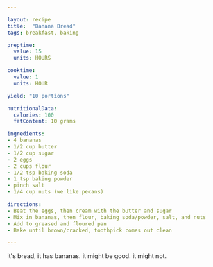```yaml
---

layout: recipe
title:  "Banana Bread"
tags: breakfast, baking

preptime:
  value: 15
  units: HOURS

cooktime:
  value: 1
  units: HOUR

yield: "10 portions"

nutritionalData:
  calories: 100
  fatContent: 10 grams

ingredients:
- 4 bananas
- 1/2 cup butter
- 1/2 cup sugar
- 2 eggs
- 2 cups flour
- 1/2 tsp baking soda
- 1 tsp baking powder
- pinch salt
- 1/4 cup nuts (we like pecans)

directions:
- Beat the eggs, then cream with the butter and sugar
- Mix in bananas, then flour, baking soda/powder, salt, and nuts
- Add to greased and floured pan
- Bake until brown/cracked, toothpick comes out clean

---
```


it's bread, it has bananas. it might be good. it might not.